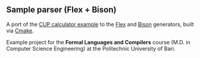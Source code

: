 ## Sample parser (Flex + Bison)

A port of the [CUP calculator example](http://www2.cs.tum.edu/projects/cup/examples.php)
to the [Flex](https://jflex.de) and [Bison](https://www.gnu.org/software/bison/) generators,
built via [Cmake](https://cmake.org).

Example project for the **Formal Languages and Compilers** course
(M.D. in Computer Science Engineering) at the Politechnic University of Bari.
